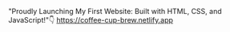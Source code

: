  "Proudly Launching My First Website: Built with HTML, CSS, and JavaScript!"👇
                                          https://coffee-cup-brew.netlify.app
 
